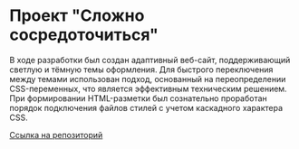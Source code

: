 <div>
  <h1>Проект "Сложно сосредоточиться"</h1>
  <p>В ходе разработки был создан адаптивный веб-сайт, поддерживающий светлую и тёмную темы оформления. Для быстрого переключения между темами использован подход, основанный на переопределении CSS-переменных, что является эффективным техническим решением. При формировании HTML-разметки был сознательно проработан порядок подключения файлов стилей с учетом каскадного характера CSS.</p>
  <a href="https://github.com/YanaPolyanskaya/slozhno-sosredotochitsya.git">Ссылка на репозиторий</a>
</div>
